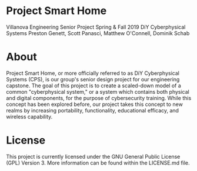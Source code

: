 # Project Smart Home

Villanova Engineering Senior Project Spring & Fall 2019
DiY Cyberphysical Systems
Preston Genett, Scott Panasci, Matthew O'Connell, Dominik Schab

# About

Project Smart Home, or more officially referred to as DiY Cyberphysical Systems (CPS), is our group's senior design project for our engineering capstone. The goal of this project is to create a scaled-down model of a common "cyberphysical system," or a system which contains both physical and digital components, for the purpose of cybersecurity training. While this concept has been explored before, our project takes this concept to new realms by increasing portability, functionality, educational efficacy, and wireless capability.

# License

This project is currently licensed under the GNU General Public License (GPL) Version 3. More information can be found within the LICENSE.md file.
